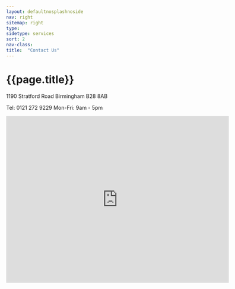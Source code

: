```yaml
---
layout: defaultnosplashnoside
nav: right
sitemap: right
type: 
sidetype: services
sort: 2
nav-class: 
title:  "Contact Us"
---
```

# {{page.title}}

1190 Stratford Road
Birmingham
B28 8AB

Tel: 0121 272 9229
Mon-Fri: 9am - 5pm

<iframe src="https://www.google.com/maps/embed?pb=!1m18!1m12!1m3!1d2432.3476261386263!2d-1.8465406!3d52.436617299999995!2m3!1f0!2f0!3f0!3m2!1i1024!2i768!4f13.1!3m3!1m2!1s0x4870bbdeb3d748a5%3A0x1909270a6ae28f9e!2s1190%20Stratford%20Rd%2C%20Birmingham%20B28%208AB!5e0!3m2!1sen!2suk!4v1700999765514!5m2!1sen!2suk" width="600" height="450" style="border:0;" allowfullscreen="" loading="lazy" referrerpolicy="no-referrer-when-downgrade"></iframe>
